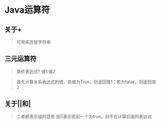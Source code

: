 # Java运算符

## 关于+
>可用来连接字符串

## 三元运算符
> 条件表达式? 值1:值2

> 首先计算关系表达式的值，若值为True，则返回值1；若为false，则返回值2

## 关于||和|
>二者都表示或的意思
>但||表示若前一个为true，则不在计算后面的表达式
